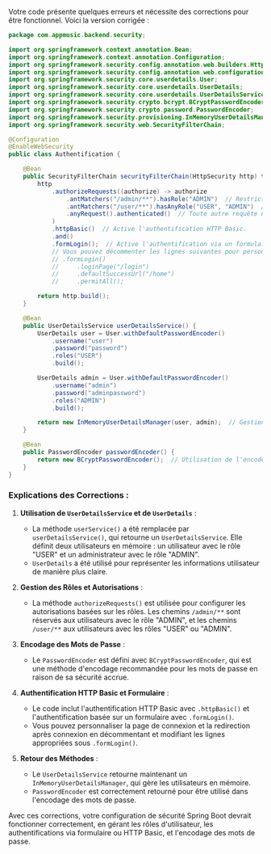 Votre code présente quelques erreurs et nécessite des corrections pour être fonctionnel. Voici la version corrigée :

```java
package com.appmusic.backend.security;

import org.springframework.context.annotation.Bean;
import org.springframework.context.annotation.Configuration;
import org.springframework.security.config.annotation.web.builders.HttpSecurity;
import org.springframework.security.config.annotation.web.configuration.EnableWebSecurity;
import org.springframework.security.core.userdetails.User;
import org.springframework.security.core.userdetails.UserDetails;
import org.springframework.security.core.userdetails.UserDetailsService;
import org.springframework.security.crypto.bcrypt.BCryptPasswordEncoder;
import org.springframework.security.crypto.password.PasswordEncoder;
import org.springframework.security.provisioning.InMemoryUserDetailsManager;
import org.springframework.security.web.SecurityFilterChain;

@Configuration
@EnableWebSecurity
public class Authentification {

    @Bean
    public SecurityFilterChain securityFilterChain(HttpSecurity http) throws Exception {
        http
            .authorizeRequests((authorize) -> authorize
                .antMatchers("/admin/**").hasRole("ADMIN")  // Restriction d'accès aux ressources "/admin/**" pour les utilisateurs avec le rôle "ADMIN".
                .antMatchers("/user/**").hasAnyRole("USER", "ADMIN")  // Restriction d'accès aux ressources "/user/**" pour les utilisateurs avec les rôles "USER" ou "ADMIN".
                .anyRequest().authenticated()  // Toute autre requête nécessite une authentification.
            )
            .httpBasic()  // Active l'authentification HTTP Basic.
            .and()
            .formLogin();  // Active l'authentification via un formulaire par défaut.
            // Vous pouvez décommenter les lignes suivantes pour personnaliser la page de connexion et la redirection après connexion.
            // .formLogin()
            //     .loginPage("/login")
            //     .defaultSuccessUrl("/home")
            //     .permitAll();

        return http.build();        
    }

    @Bean
    public UserDetailsService userDetailsService() {
        UserDetails user = User.withDefaultPasswordEncoder()
            .username("user")
            .password("password")
            .roles("USER")
            .build();

        UserDetails admin = User.withDefaultPasswordEncoder()
            .username("admin")
            .password("adminpassword")
            .roles("ADMIN")
            .build();

        return new InMemoryUserDetailsManager(user, admin);  // Gestionnaire en mémoire des utilisateurs "user" et "admin".
    }

    @Bean
    public PasswordEncoder passwordEncoder() {
        return new BCryptPasswordEncoder();  // Utilisation de l'encodeur BCrypt pour les mots de passe.
    }
}
```

### **Explications des Corrections** :

1. **Utilisation de `UserDetailsService` et de `UserDetails`** :
   - La méthode `userService()` a été remplacée par `userDetailsService()`, qui retourne un `UserDetailsService`. Elle définit deux utilisateurs en mémoire : un utilisateur avec le rôle "USER" et un administrateur avec le rôle "ADMIN".
   - `UserDetails` a été utilisé pour représenter les informations utilisateur de manière plus claire.

2. **Gestion des Rôles et Autorisations** :
   - La méthode `authorizeRequests()` est utilisée pour configurer les autorisations basées sur les rôles. Les chemins `/admin/**` sont réservés aux utilisateurs avec le rôle "ADMIN", et les chemins `/user/**` aux utilisateurs avec les rôles "USER" ou "ADMIN".

3. **Encodage des Mots de Passe** :
   - Le `PasswordEncoder` est défini avec `BCryptPasswordEncoder`, qui est une méthode d'encodage recommandée pour les mots de passe en raison de sa sécurité accrue.

4. **Authentification HTTP Basic et Formulaire** :
   - Le code inclut l'authentification HTTP Basic avec `.httpBasic()` et l'authentification basée sur un formulaire avec `.formLogin()`. 
   - Vous pouvez personnaliser la page de connexion et la redirection après connexion en décommentant et modifiant les lignes appropriées sous `.formLogin()`.

5. **Retour des Méthodes** :
   - Le `UserDetailsService` retourne maintenant un `InMemoryUserDetailsManager`, qui gère les utilisateurs en mémoire.
   - `PasswordEncoder` est correctement retourné pour être utilisé dans l'encodage des mots de passe.

Avec ces corrections, votre configuration de sécurité Spring Boot devrait fonctionner correctement, en gérant les rôles d'utilisateur, les authentifications via formulaire ou HTTP Basic, et l'encodage des mots de passe.